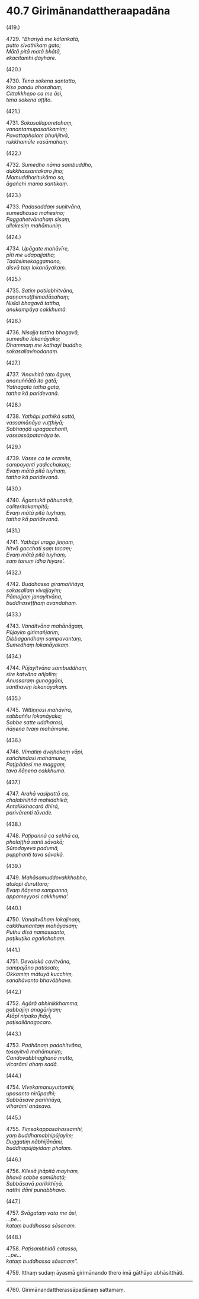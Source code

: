# 40.7 Girimānandattheraapadāna

(419.)

4729\. _“Bhariyā me kālaṅkatā,_  
_putto sīvathikaṃ gato;_  
_Mātā pitā matā bhātā,_  
_ekacitamhi ḍayhare._  

(420.)

4730\. _Tena sokena santatto,_  
_kiso paṇḍu ahosahaṃ;_  
_Cittakkhepo ca me āsi,_  
_tena sokena aṭṭito._  

(421.)

4731\. _Sokasallaparetohaṃ,_  
_vanantamupasaṅkamiṃ;_  
_Pavattaphalaṃ bhuñjitvā,_  
_rukkhamūle vasāmahaṃ._  

(422.)

4732\. _Sumedho nāma sambuddho,_  
_dukkhassantakaro jino;_  
_Mamuddharitukāmo so,_  
_āgañchi mama santikaṃ._  

(423.)

4733\. _Padasaddaṃ suṇitvāna,_  
_sumedhassa mahesino;_  
_Paggahetvānahaṃ sīsaṃ,_  
_ullokesiṃ mahāmuniṃ._  

(424.)

4734\. _Upāgate mahāvīre,_  
_pīti me udapajjatha;_  
_Tadāsimekaggamano,_  
_disvā taṃ lokanāyakaṃ._  

(425.)

4735\. _Satiṃ paṭilabhitvāna,_  
_paṇṇamuṭṭhimadāsahaṃ;_  
_Nisīdi bhagavā tattha,_  
_anukampāya cakkhumā._  

(426.)

4736\. _Nisajja tattha bhagavā,_  
_sumedho lokanāyako;_  
_Dhammaṃ me kathayī buddho,_  
_sokasallavinodanaṃ._  

(427.)

4737\. _‘Anavhitā tato āguṃ,_  
_ananuññātā ito gatā;_  
_Yathāgatā tathā gatā,_  
_tattha kā paridevanā._  

(428.)

4738\. _Yathāpi pathikā sattā,_  
_vassamānāya vuṭṭhiyā;_  
_Sabhaṇḍā upagacchanti,_  
_vassassāpatanāya te._  

(429.)

4739\. _Vasse ca te oramite,_  
_sampayanti yadicchakaṃ;_  
_Evaṃ mātā pitā tuyhaṃ,_  
_tattha kā paridevanā._  

(430.)

4740\. _Āgantukā pāhunakā,_  
_caliteritakampitā;_  
_Evaṃ mātā pitā tuyhaṃ,_  
_tattha kā paridevanā._  

(431.)

4741\. _Yathāpi urago jiṇṇaṃ,_  
_hitvā gacchati saṃ tacaṃ;_  
_Evaṃ mātā pitā tuyhaṃ,_  
_saṃ tanuṃ idha hīyare’._  

(432.)

4742\. _Buddhassa giramaññāya,_  
_sokasallaṃ vivajjayiṃ;_  
_Pāmojjaṃ janayitvāna,_  
_buddhaseṭṭhaṃ avandahaṃ._  

(433.)

4743\. _Vanditvāna mahānāgaṃ,_  
_Pūjayiṃ girimañjariṃ;_  
_Dibbagandhaṃ sampavantaṃ,_  
_Sumedhaṃ lokanāyakaṃ._  

(434.)

4744\. _Pūjayitvāna sambuddhaṃ,_  
_sire katvāna añjaliṃ;_  
_Anussaraṃ guṇaggāni,_  
_santhaviṃ lokanāyakaṃ._  

(435.)

4745\. _‘Nittiṇṇosi mahāvīra,_  
_sabbaññu lokanāyaka;_  
_Sabbe satte uddharasi,_  
_ñāṇena tvaṃ mahāmune._  

(436.)

4746\. _Vimatiṃ dveḷhakaṃ vāpi,_  
_sañchindasi mahāmune;_  
_Paṭipādesi me maggaṃ,_  
_tava ñāṇena cakkhuma._  

(437.)

4747\. _Arahā vasipattā ca,_  
_chaḷabhiññā mahiddhikā;_  
_Antalikkhacarā dhīrā,_  
_parivārenti tāvade._  

(438.)

4748\. _Paṭipannā ca sekhā ca,_  
_phalaṭṭhā santi sāvakā;_  
_Sūrodayeva padumā,_  
_pupphanti tava sāvakā._  

(439.)

4749\. _Mahāsamuddovakkhobho,_  
_atulopi duruttaro;_  
_Evaṃ ñāṇena sampanno,_  
_appameyyosi cakkhuma’._  

(440.)

4750\. _Vanditvāhaṃ lokajinaṃ,_  
_cakkhumantaṃ mahāyasaṃ;_  
_Puthu disā namassanto,_  
_paṭikuṭiko agañchahaṃ._  

(441.)

4751\. _Devalokā cavitvāna,_  
_sampajāno patissato;_  
_Okkamiṃ mātuyā kucchiṃ,_  
_sandhāvanto bhavābhave._  

(442.)

4752\. _Agārā abhinikkhamma,_  
_pabbajiṃ anagāriyaṃ;_  
_Ātāpī nipako jhāyī,_  
_paṭisallānagocaro._  

(443.)

4753\. _Padhānaṃ padahitvāna,_  
_tosayitvā mahāmuniṃ;_  
_Candovabbhaghanā mutto,_  
_vicarāmi ahaṃ sadā._  

(444.)

4754\. _Vivekamanuyuttomhi,_  
_upasanto nirūpadhi;_  
_Sabbāsave pariññāya,_  
_viharāmi anāsavo._  

(445.)

4755\. _Tiṃsakappasahassamhi,_  
_yaṃ buddhamabhipūjayiṃ;_  
_Duggatiṃ nābhijānāmi,_  
_buddhapūjāyidaṃ phalaṃ._  

(446.)

4756\. _Kilesā jhāpitā mayhaṃ,_  
_bhavā sabbe samūhatā;_  
_Sabbāsavā parikkhīṇā,_  
_natthi dāni punabbhavo._  

(447.)

4757\. _Svāgataṃ vata me āsi,_  
_…pe…_  
_kataṃ buddhassa sāsanaṃ._  

(448.)

4758\. _Paṭisambhidā catasso,_  
_…pe…_  
_kataṃ buddhassa sāsanaṃ”._  

4759\. Itthaṃ sudaṃ āyasmā girimānando thero imā gāthāyo abhāsitthāti.

---

4760\. Girimānandattherassāpadānaṃ sattamaṃ.
